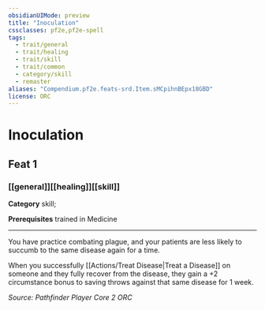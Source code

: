 ```yaml
---
obsidianUIMode: preview
title: "Inoculation"
cssclasses: pf2e,pf2e-spell
tags:
  - trait/general
  - trait/healing
  - trait/skill
  - trait/common
  - category/skill
  - remaster
aliases: "Compendium.pf2e.feats-srd.Item.sMCpihnBEpx18GBD"
license: ORC
---
```

# Inoculation
## Feat 1
### [[general]][[healing]][[skill]]

**Category** skill; 



**Prerequisites** trained in Medicine
* * *
You have practice combating plague, and your patients are less likely to succumb to the same disease again for a time.

When you successfully [[Actions/Treat Disease|Treat a Disease]] on someone and they fully recover from the disease, they gain a +2 circumstance bonus to saving throws against that same disease for 1 week.

*Source: Pathfinder Player Core 2*
*ORC*